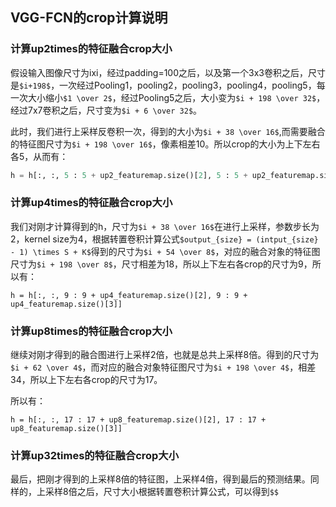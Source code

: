 ## VGG-FCN的crop计算说明
### 计算up2times的特征融合crop大小
假设输入图像尺寸为ixi，经过padding=100之后，以及第一个3x3卷积之后，尺寸是`$i+198$`，一次经过Pooling1，pooling2，pooling3，pooling4，pooling5，每一次大小缩小`$1 \over 2$`，经过Pooling5之后，大小变为`$i + 198 \over 32$`，经过7x7卷积之后，尺寸变为`$i + 6 \over 32$`。

此时，我们进行上采样反卷积一次，得到的大小为`$i + 38 \over 16$`,而需要融合的特征图尺寸为`$i + 198 \over 16$`，像素相差10。所以crop的大小为上下左右各5，从而有：

```python
h = h[:, :, 5 : 5 + up2_featuremap.size()[2], 5 : 5 + up2_featuremap.size()[3]]
```

### 计算up4times的特征融合crop大小
我们对刚才计算得到的h，尺寸为`$i + 38 \over 16$`在进行上采样，参数步长为2，kernel size为4，根据转置卷积计算公式`$output_{size} = (intput_{size} - 1) \times S + K$`得到的尺寸为`$i + 54 \over 8$`，对应的融合对象的特征图尺寸为`$i + 198 \over 8$`，尺寸相差为18，所以上下左右各crop的尺寸为9，所以有：

```
h = h[:, :, 9 : 9 + up4_featuremap.size()[2], 9 : 9 + up4_featuremap.size()[3]]
```

### 计算up8times的特征融合crop大小
继续对刚才得到的融合图进行上采样2倍，也就是总共上采样8倍。得到的尺寸为`$i + 62 \over 4$`，而对应的融合对象特征图尺寸为`$i + 198 \over 4$`，相差34，所以上下左右各crop的尺寸为17。

所以有：
```
h = h[:, :, 17 : 17 + up8_featuremap.size()[2], 17 : 17 + up8_featuremap.size()[3]]
```

### 计算up32times的特征融合crop大小
最后，把刚才得到的上采样8倍的特征图，上采样4倍，得到最后的预测结果。同样的，上采样8倍之后，尺寸大小根据转置卷积计算公式，可以得到`$$`
